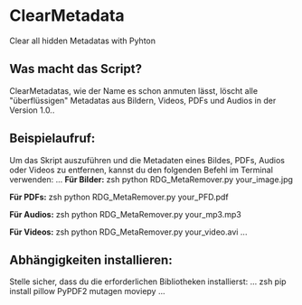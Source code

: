 # **ClearMetadata**
Clear all hidden Metadatas with Pyhton

## Was macht das Script?
ClearMetadatas, wie der Name es schon anmuten lässt, löscht alle "überflüssigen" Metadatas aus Bildern, Videos, PDFs und Audios in der Version 1.0..

## Beispielaufruf:
Um das Skript auszuführen und die Metadaten eines Bildes, PDFs, Audios oder Videos zu entfernen, kannst du den folgenden Befehl im Terminal verwenden:
...
**Für Bilder:**
zsh
python RDG_MetaRemover.py your_image.jpg

**Für PDFs:**
zsh
python RDG_MetaRemover.py your_PFD.pdf

**Für Audios:**
zsh
python RDG_MetaRemover.py your_mp3.mp3

**Für Videos:**
zsh
python RDG_MetaRemover.py your_video.avi
...

## Abhängigkeiten installieren:
Stelle sicher, dass du die erforderlichen Bibliotheken installierst:
...
zsh
pip install pillow PyPDF2 mutagen moviepy
...
